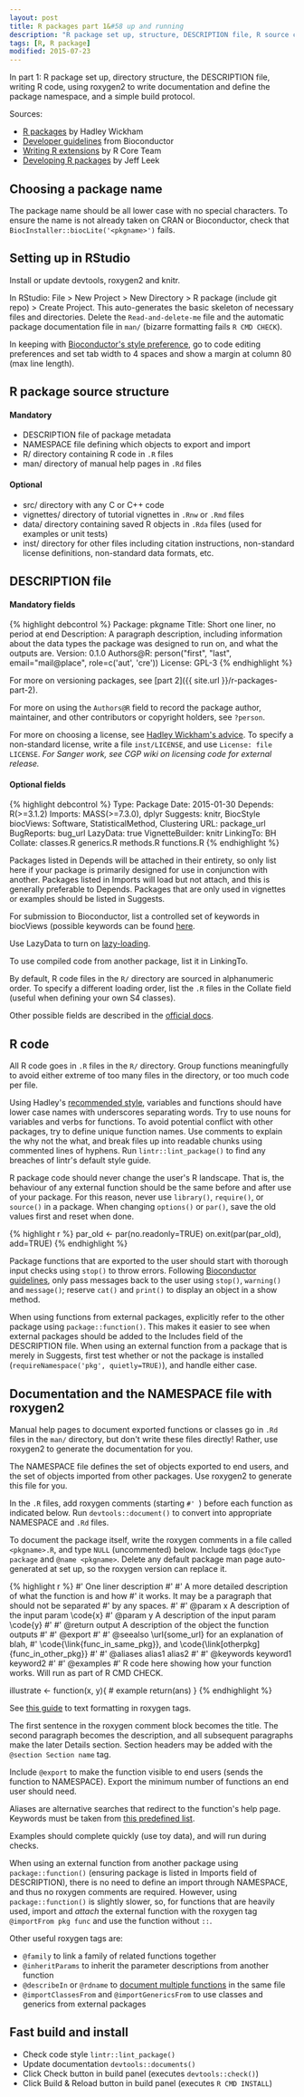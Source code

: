 ```yaml
---
layout: post
title: R packages part 1&#58 up and running
description: "R package set up, structure, DESCRIPTION file, R source code, documentation, NAMESPACE, etc."
tags: [R, R package]
modified: 2015-07-23
---
```


In part 1: R package set up, directory structure, the DESCRIPTION file, writing R code, using roxygen2 to write documentation and define the package namespace, and a simple build protocol. 


Sources:

* [R packages](http://r-pkgs.had.co.nz/) by Hadley Wickham
* [Developer guidelines](http://www.bioconductor.org/developers/) from Bioconductor
* [Writing R extensions](https://cran.r-project.org/doc/manuals/r-release/R-exts.html) by R Core Team
* [Developing R packages](https://github.com/jtleek/rpackages) by Jeff Leek


## Choosing a package name

The package name should be all lower case with no special characters. 
To ensure the name is not already taken on CRAN or Bioconductor, check that `BiocInstaller::biocLite('<pkgname>')` fails. 


## Setting up in RStudio

Install or update devtools, roxygen2 and knitr. 

In RStudio: File > New Project > New Directory > R package (include git repo) > Create Project. 
This auto-generates the basic skeleton of necessary files and directories.
Delete the `Read-and-delete-me` file and the automatic package documentation file in `man/` (bizarre formatting fails `R CMD CHECK`).

In keeping with [Bioconductor's style preference](http://www.bioconductor.org/developers/how-to/buildingPackagesForBioc/#creating-packages-rstudio), go to code editing preferences and set tab width to 4 spaces and show a margin at column 80 (max line length). 


## R package source structure

#### Mandatory

* DESCRIPTION file of package metadata
* NAMESPACE file defining which objects to export and import
* R/ directory containing R code in `.R` files
* man/ directory of manual help pages in `.Rd` files

#### Optional

* src/ directory with any C or C++ code
* vignettes/ directory of tutorial vignettes in `.Rnw` or `.Rmd` files
* data/ directory containing saved R objects in `.Rda` files (used for examples or unit tests)
* inst/ directory for other files including citation instructions, non-standard license definitions, non-standard data formats, etc. 


## DESCRIPTION file

#### Mandatory fields

{% highlight debcontrol %}
Package: pkgname
Title: Short one liner, no period at end
Description: A paragraph description, including information about the
   data types the package was designed to run on, and what the outputs are. 
Version: 0.1.0
Authors@R: person("first", "last", email="mail@place", role=c('aut', 'cre'))
License: GPL-3
{% endhighlight %}

For more on versioning packages, see [part 2]({{ site.url }}/r-packages-part-2). 

For more on using the `Authors@R` field to record the package author, maintainer, and other contributors or copyright holders, see `?person`. 

For more on choosing a license, see [Hadley Wickham's advice](http://r-pkgs.had.co.nz/description.html#license). To specify a non-standard license, write a file `inst/LICENSE`, and use `License: file LICENSE`. *For Sanger work, see CGP wiki on licensing code for external release.*

#### Optional fields

{% highlight debcontrol %}
Type: Package
Date: 2015-01-30
Depends: R(>=3.1.2) 
Imports: MASS(>=7.3.0), dplyr
Suggests: knitr, BiocStyle 
biocViews: Software, StatisticalMethod, Clustering 
URL: package_url
BugReports: bug_url
LazyData: true
VignetteBuilder: knitr
LinkingTo: BH 
Collate: classes.R generics.R methods.R functions.R
{% endhighlight %}

Packages listed in Depends will be attached in their entirety, so only list here if your package is primarily designed for use in conjunction with another. Packages listed in Imports will load but not attach, and this is generally preferable to Depends. Packages that are only used in vignettes or examples should be listed in Suggests. 

For submission to Bioconductor, list a controlled set of keywords in biocViews (possible keywords can be found [here](http://bioconductor.org/packages/devel/BiocViews.html). 

Use LazyData to turn on [lazy-loading](https://cran.r-project.org/doc/manuals/r-release/R-ints.html#Lazy-loading). 

To use compiled code from another package, list it in LinkingTo. 

By default, R code files in the `R/` directory are sourced in alphanumeric order. To specify a different loading order, list the `.R` files in the Collate field (useful when defining your own S4 classes). 

Other possible fields are described in the [official docs](https://cran.r-project.org/doc/manuals/r-release/R-exts.html#The-DESCRIPTION-file). 


## R code

All R code goes in `.R` files in the `R/` directory. Group functions meaningfully to avoid either extreme of too many files in the directory, or too much code per file. 

Using Hadley's [recommended style](http://r-pkgs.had.co.nz/r.html#style), variables and functions should have lower case names with underscores separating words. Try to use nouns for variables and verbs for functions. To avoid potential conflict with other packages, try to define unique function names. Use comments to explain the why not the what, and break files up into readable chunks using commented lines of hyphens. Run `lintr::lint_package()` to find any breaches of lintr's default style guide. 

R package code should never change the user's R landscape. That is, the behaviour of any external function should be the same before and after use of your package. For this reason, never use `library()`, `require()`, or `source()` in a package. When changing `options()` or `par()`, save the old values first and reset when done.

{% highlight r %}
par_old <- par(no.readonly=TRUE)
on.exit(par(par_old), add=TRUE)
{% endhighlight %}

Package functions that are exported to the user should start with thorough input checks using `stop()` to throw errors. Following [Bioconductor guidelines](http://bioconductor.org/developers/package-guidelines/#messages), only pass messages back to the user using `stop()`, `warning()` and `message()`; reserve `cat()` and `print()` to display an object in a show method. 

When using functions from external packages, explicitly refer to the other package using `package::function()`. This makes it easier to see when external packages should be added to the Includes field of the DESCRIPTION file. When using an external function from a package that is merely in Suggests, first test whether or not the package is installed (`requireNamespace('pkg', quietly=TRUE)`), and handle either case. 


## Documentation and the NAMESPACE file with roxygen2

Manual help pages to document exported functions or classes go in `.Rd` files in the `man/` directory, but don't write these files directly! Rather, use roxygen2 to generate the documentation for you. 

The NAMESPACE file defines the set of objects exported to end users, and the set of objects imported from other packages. Use roxygen2 to generate this file for you.  

In the `.R` files, add roxygen comments (starting `#' `) before each function as indicated below. Run `devtools::document()` to convert into appropriate NAMESPACE and `.Rd` files. 

To document the package itself, write the roxygen comments in a file called `<pkgname>.R`, and type `NULL` (uncommented) below. Include tags `@docType package` and `@name <pkgname>`. Delete any default package man page auto-generated at set up, so the roxygen version can replace it. 

{% highlight r %}
#' One liner description
#' 
#' A more detailed description of what the function is and how
#' it works. It may be a paragraph that should not be separated
#' by any spaces. 
#'
#' @param x A description of the input param \code{x}
#' @param y A description of the input param \code{y}
#'
#' @return output A description of the object the function outputs 
#'
#' @export
#' 
#' @seealso \url{some_url} for an explanation of blah,
#'   \code{\link{func_in_same_pkg}}, and \code{\link[otherpkg]{func_in_other_pkg}}
#' 
#' @aliases alias1 alias2
#'
#' @keywords keyword1 keyword2
#' 
#' @examples
#' R code here showing how your function works. Will run as part of R CMD CHECK. 

illustrate <- function(x, y){
    # example
    return(ans)
}
{% endhighlight %}


See [this guide](http://r-pkgs.had.co.nz/man.html#text-formatting) to text formatting in roxygen tags. 

The first sentence in the roxygen comment block becomes the title. The second paragraph becomes the description, and all subsequent paragraphs make the later Details section. Section headers may be added with the `@section Section name` tag. 

Include `@export` to make the function visible to end users (sends the function to NAMESPACE). Export the minimum number of functions an end user should need. 

Aliases are alternative searches that redirect to the function's help page. Keywords must be taken from [this predefined list](https://svn.r-project.org/R/trunk/doc/KEYWORDS). 

Examples should complete quickly (use toy data), and will run during checks. 

When using an external function from another package using `package::function()` (ensuring package is listed in Imports field of DESCRIPTION), there is no need to define an import through NAMESPACE, and thus no roxygen comments are required. However, using `package::function()` is slightly slower, so, for functions that are heavily used, import and *attach* the external function with the roxygen tag `@importFrom pkg func` and use the function without `::`.  


Other useful roxygen tags are:

* `@family` to link a family of related functions together
* `@inheritParams` to inherit the parameter descriptions from another function
* `@describeIn` or `@rdname` to [document multiple functions](http://r-pkgs.had.co.nz/man.html#dry2) in the same file 
* `@importClassesFrom` and `@importGenericsFrom` to use classes and generics from external packages



## Fast build and install

* Check code style `lintr::lint_package()`
* Update documentation `devtools::documents()`
* Click Check button in build panel (executes `devtools::check()`)
* Click Build & Reload button in build panel (executes `R CMD INSTALL`)

